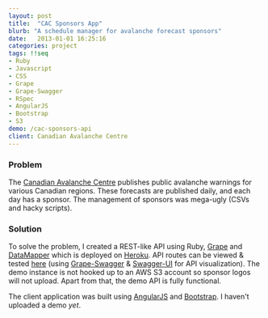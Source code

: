 ```yaml
---
layout: post
title:  "CAC Sponsors App"
blurb: "A schedule manager for avalanche forecast sponsors"
date:   2013-01-01 16:25:16
categories: project
tags: !!seq
- Ruby
- Javascript
- CSS
- Grape
- Grape-Swagger
- RSpec
- AngularJS
- Bootstrap
- S3
demo: /cac-sponsors-api
client: Canadian Avalanche Centre
---
```


### Problem

The [Canadian Avalanche Centre](http://www.avalanche.ca/cac/) publishes public avalanche warnings for various Canadian regions.  These forecasts are published daily, and each day has a sponsor.  The management of sponsors was mega-ugly (CSVs and hacky scripts).

### Solution

To solve the problem, I created a REST-like API using Ruby, [Grape](http://intridea.github.io/grape/) and [DataMapper](http://datamapper.org/) which is deployed on [Heroku](http://heroku.com/).  API routes can be viewed & tested [here](/cac-sponsors-api) (using [Grape-Swagger](https://github.com/tim-vandecasteele/grape-swagger) & [Swagger-UI](https://github.com/wordnik/swagger-ui) for API visualization).  The demo instance is not hooked up to an AWS S3 account so sponsor logos will not upload.  Apart from that, the demo API is fully functional.  

The client application was built using [AngularJS](http://angularjs.org/) and [Bootstrap](http://getbootstrap.com/).  I haven't uploaded a demo _yet_.